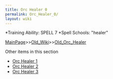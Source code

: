 ```yaml
---
title: Orc Healer 0
permalink: Orc_Healer_0/
layout: wiki
---
```

*Training Ability: SPELL 7 
*Spell Schools: &quot;healer&quot;

[MainPage](/keeperrl_wiki/ "wikilink")>>[Old_Wiki](/keeperrl_wiki/Old_Wiki "wikilink")>>[Old_Orc_Healer](/keeperrl_wiki/Old_Orc_Healer "wikilink")

Other items in this section
-    [Orc Healer 1](/keeperrl_wiki/Orc_Healer_1 "wikilink")
-    [Orc Healer 2](/keeperrl_wiki/Orc_Healer_2 "wikilink")
-    [Orc Healer 3](/keeperrl_wiki/Orc_Healer_3 "wikilink")
